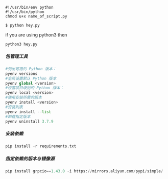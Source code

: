 ```
#!/usr/bin/env python
#!/usr/bin/python
chmod u+x name_of_script.py
```

```shell
$ python hey.py
```



 if you are using python3 then

```shell
python3 hey.py
```

##### 包管理工具

```python
#列出可用的 Python 版本：
pyenv versions
#全局设置默认 Python 版本
pyenv global <version>
#设置项目级别的 Python 版本：
pyenv local <version>
#使用安装所需的版本
pyenv install <version>
#安装列表
pyenv install --list
#卸载指定版本
pyenv uninstall 3.7.9
```

##### 安装依赖

```python
pip install -r requirements.txt
```

##### 指定依赖的版本与镜像源

```python
pip install grpcio==1.43.0 -i https://mirrors.aliyun.com/pypi/simple/
```

